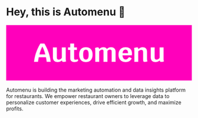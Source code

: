 # Hey, this is Automenu 👋

![Automenu cover image showing Automenu wordmark.](https://raw.githubusercontent.com/automenu/.github/main/profile/automenu-cover.svg)

Automenu is building the marketing automation and data insights platform for restaurants. We empower restaurant owners to leverage data to personalize customer experiences, drive efficient growth, and maximize profits.
